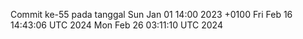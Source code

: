 Commit ke-55 pada tanggal Sun Jan 01 14:00 2023 +0100
Fri Feb 16 14:43:06 UTC 2024
Mon Feb 26 03:11:10 UTC 2024
